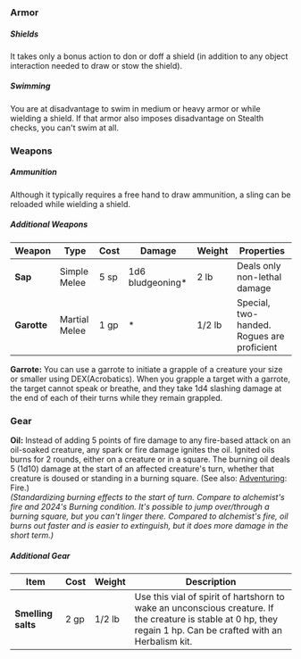 ### Armor

##### Shields
It takes only a bonus action to don or doff a shield (in addition to any object interaction needed to draw or stow the shield).

##### Swimming
You are at disadvantage to swim in medium or heavy armor or while wielding a shield. If that armor also imposes disadvantage on Stealth checks, you can't swim at all.

### Weapons

##### Ammunition
Although it typically requires a free hand to draw ammunition, a sling can be reloaded while wielding a shield.  

<!--
Quarterstaff 
Can be used to attack with each end, as if you held a d6 bludgeoning weapon in each hand.
If you have proficiency with martial weapons or monk weapons, you can make an attack with a quarterstaff as a reach weapon. You must be holding the weapon in two hands to do this, and the damage die on a hit is a d6.

Spear
If you have proficiency with martial weapons or monk weapons, you can make an attack with a spear as a reach weapon. You must be holding the weapon in two hands to do this, and the damage die on a hit is a d6.
-->

##### Additional Weapons

| Weapon      | Type          | Cost | Damage           | Weight | Properties                                      |
| ----------- | ------------- | ---- | ---------------- | ------ | ----------------------------------------------- |
| **Sap**     | Simple Melee  | 5 sp | 1d6 bludgeoning* | 2 lb   | Deals only non-lethal damage                    |
| **Garotte** | Martial Melee | 1 gp | \*               | 1/2 lb | Special, two-handed.  <br>Rogues are proficient |

**Garrote:** You can use a garrote to initiate a grapple of a creature your size or smaller using DEX(Acrobatics). When you grapple a target with a garrote, the target cannot speak or breathe, and they take 1d4 slashing damage at the end of each of their turns while they remain grappled.

### Gear

**Oil:** Instead of adding 5 points of fire damage to any fire-based attack on an oil-soaked creature, any spark or fire damage ignites the oil. Ignited oils burns for 2 rounds, either on a creature or in a square.  The burning oil deals 5 (1d10) damage at the start of an affected creature's turn, whether that creature is doused or standing in a burning square.  (See also: [Adventuring](Adventuring.md): Fire.)  
*(Standardizing burning effects to the start of turn. Compare to alchemist's fire and 2024's Burning condition. It's possible to jump over/through a burning square, but you can't linger there. Compared to alchemist's fire, oil burns out faster and is easier to extinguish, but it does more damage in the short term.)*

##### Additional Gear

| Item               | Cost | Weight | Description                                                                                                                                                      |
| ------------------ | ---- | ------ | ---------------------------------------------------------------------------------------------------------------------------------------------------------------- |
| **Smelling salts** | 2 gp | 1/2 lb | Use this vial of spirit of hartshorn to wake an unconscious creature. If the creature is stable at 0 hp, they regain 1 hp. Can be crafted with an Herbalism kit. |

<!--
### Tools

Inspired by XGE, I'm going to lean into tools a little more than I usually do (though without XGE's full complexity).  Specifically:

A tool proficiency is like a micro-skill proficiency.  It includes use of the tool, as well as its surrounding knowledge.
In cases where a skill and tool proficiency would overlap, you can gain advantage on the roll. Or sometimes a tool proficiency might simply let you automatically succeed on a check.
Artisan tool proficiencies let you craft or repair something over either a short or long rest, if you have access to your tools (not all are portable, such as a smith's forge or bewer's casks).
Most tool proficiencies will let you earn a living during downtime 

Locking uses the Sleight of Hand skill *(from 2024)*

Miner's Tools
A proficient character can recognize ores, determine whether a cavern is natural or excavated, and can identify weak spots in natural or excavated stonework. 

Rope
A proficient character can reliably tie knots; can splice a cut rope back together over a short rest; can use a lasso (mechanically as per net with double the range and the restrained target can still move if moving closer to you). 

-->

